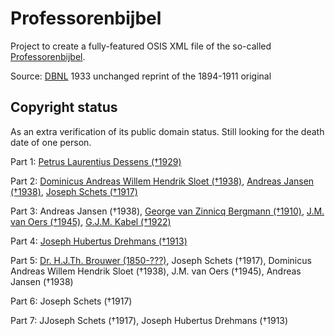 # Professorenbijbel
Project to create a fully-featured OSIS XML file of the so-called [Professorenbijbel](https://nl.wikipedia.org/wiki/Professorenbijbel).

Source: [DBNL](https://www.dbnl.org/tekst/_hei009heil08_01/) 1933 unchanged reprint of the 1894-1911 original

## Copyright status
As an extra verification of its public domain status. Still looking for the death date of one person.

Part 1: [Petrus Laurentius Dessens (†1929)](https://www.openarch.nl/elo:7b0d154e-fd10-c5ae-1ed7-c9be2d794cca/nl)

Part 2: [Dominicus Andreas Willem Hendrik Sloet (†1938)](http://nl.wikisage.org/wiki/Dominicus_Andreas_Willem_Hendrik_Sloet), [Andreas Jansen (†1938)](http://resources.huygens.knaw.nl/bwn1880-2000/lemmata/bwn5/jansenj), [Joseph Schets (†1917)](https://www.wikidata.org/wiki/Q15984057) 

Part 3: Andreas Jansen (†1938), [George van Zinnicq Bergmann (†1910)](https://wikimiddenbrabant.nl/George_van_Zinnicq_Bergmann), [J.M. van Oers (†1945)](https://gw.geneanet.org/hieron?lang=nl&n=van+oers&oc=0&p=johannes+marinus), [G.J.M. Kabel (†1922)](https://www.lambertuskerk-rotterdam.nl/data/pam/public/informatie/begraafplaats/grafregister.pdf)

Part 4: [Joseph Hubertus Drehmans (†1913)](http://resources.huygens.knaw.nl/bwn1780-1830/BWN/lemmata/bwn1/drehmans)

Part 5: [Dr. H.J.Th. Brouwer (1850-???)](https://archiefeemland.courant.nu/issue/DEB/1915-08-10/edition/0/page/3?query=), Joseph Schets (†1917), Dominicus Andreas Willem Hendrik Sloet (†1938), J.M. van Oers (†1945), Andreas Jansen (†1938)

Part 6: Joseph Schets (†1917) 

Part 7: JJoseph Schets (†1917), Joseph Hubertus Drehmans (†1913)

